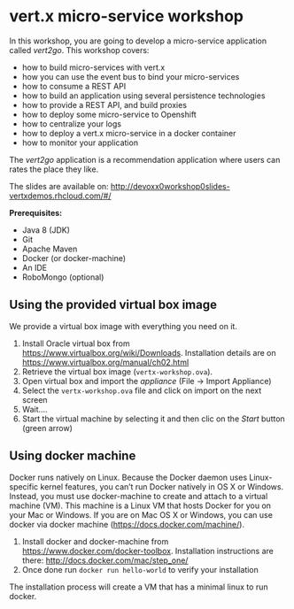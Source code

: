 # vert.x micro-service workshop

In this workshop, you are going to develop a micro-service application called _vert2go_. This workshop covers:

* how to build micro-services with vert.x
* how you can use the event bus to bind your micro-services
* how to consume a REST API
* how to build an application using several persistence technologies
* how to provide a REST API, and build proxies
* how to deploy some micro-service to Openshift
* how to centralize your logs
* how to deploy a vert.x micro-service in a docker container
* how to monitor your application

The _vert2go_ application is a recommendation application where users can rates the place they like.

The slides are available on: http://devoxx0workshop0slides-vertxdemos.rhcloud.com/#/

**Prerequisites:**

* Java 8 (JDK)
* Git
* Apache Maven
* Docker (or docker-machine)
* An IDE
* RoboMongo (optional)


## Using the provided virtual box image

We provide a virtual box image with everything you need on it.
 
1. Install Oracle virtual box from https://www.virtualbox.org/wiki/Downloads. Installation details are on https://www.virtualbox.org/manual/ch02.html
2. Retrieve the virtual box image (`vertx-workshop.ova`).
3. Open virtual box and import the _appliance_ (File -> Import Appliance)
4. Select the `vertx-workshop.ova` file and click on import on the next screen
5. Wait....
6. Start the virtual machine by selecting it and then clic on the _Start_ button (green arrow)
  
## Using docker machine

Docker runs natively on Linux. Because the Docker daemon uses Linux-specific kernel features, you can’t run Docker 
natively in OS X or Windows. Instead, you must use docker-machine to create and attach to a virtual machine (VM). This
 machine is a Linux VM that hosts Docker for you on your Mac or Windows. If you are on Mac OS X or Windows, you can use 
 docker via docker machine (https://docs.docker.com/machine/).

1. Install docker and docker-machine from https://www.docker.com/docker-toolbox. Installation instructions are there: http://docs.docker.com/mac/step_one/
2. Once done run `docker run hello-world` to verify your installation 
  
The installation process will create a VM that has a minimal linux to run docker.
  
  




